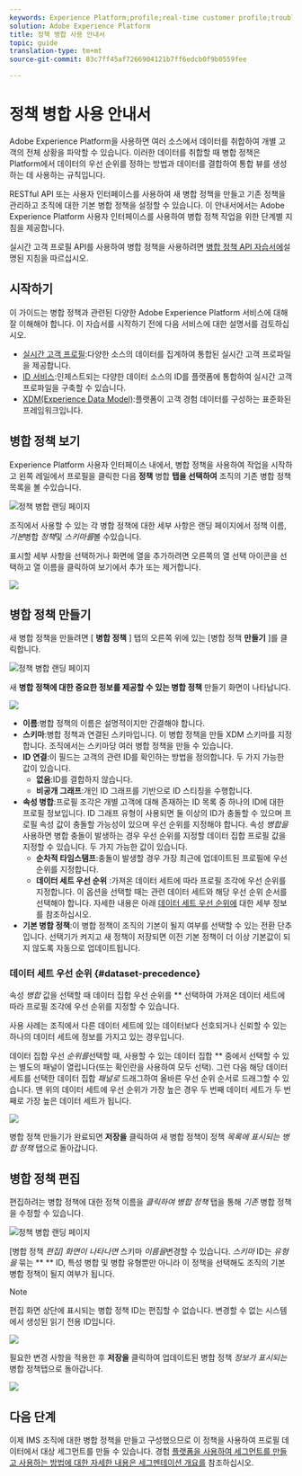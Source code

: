 ```yaml
---
keywords: Experience Platform;profile;real-time customer profile;troubleshooting;API
solution: Adobe Experience Platform
title: 정책 병합 사용 안내서
topic: guide
translation-type: tm+mt
source-git-commit: 83c7ff45af7266904121b7ff6edcb0f9b0559fee

---
```



# 정책 병합 사용 안내서

Adobe Experience Platform을 사용하면 여러 소스에서 데이터를 취합하여 개별 고객의 전체 상황을 파악할 수 있습니다. 이러한 데이터를 취합할 때 병합 정책은 Platform에서 데이터의 우선 순위를 정하는 방법과 데이터를 결합하여 통합 뷰를 생성하는 데 사용하는 규칙입니다.

RESTful API 또는 사용자 인터페이스를 사용하여 새 병합 정책을 만들고 기존 정책을 관리하고 조직에 대한 기본 병합 정책을 설정할 수 있습니다. 이 안내서에서는 Adobe Experience Platform 사용자 인터페이스를 사용하여 병합 정책 작업을 위한 단계별 지침을 제공합니다.

실시간 고객 프로필 API를 사용하여 병합 정책을 사용하려면 [병합 정책 API 자습서에](../api/merge-policies.md)설명된 지침을 따르십시오.

## 시작하기

이 가이드는 병합 정책과 관련된 다양한 Adobe Experience Platform 서비스에 대해 잘 이해해야 합니다. 이 자습서를 시작하기 전에 다음 서비스에 대한 설명서를 검토하십시오.

* [실시간 고객 프로필](../home.md):다양한 소스의 데이터를 집계하여 통합된 실시간 고객 프로파일을 제공합니다.
* [ID 서비스](../../identity-service/home.md):인제스트되는 다양한 데이터 소스의 ID를 플랫폼에 통합하여 실시간 고객 프로파일을 구축할 수 있습니다.
* [XDM(Experience Data Model)](../../xdm/home.md):플랫폼이 고객 경험 데이터를 구성하는 표준화된 프레임워크입니다.

## 병합 정책 보기

Experience Platform 사용자 인터페이스 내에서, 병합 정책을 사용하여 작업을 시작하고 왼쪽 레일에서 프로필을 클릭한 다음 **정책** 병합 **탭을 선택하여** 조직의 기존 병합 정책 목록을 볼 수있습니다.

![정책 병합 랜딩 페이지](../images/merge-policies/landing.png)

조직에서 사용할 수 있는 각 병합 정책에 대한 세부 사항은 랜딩 페이지에서 정책 이름, *기본*&#x200B;병합 *정책*&#x200B;및 *스키마를*&#x200B;볼 수있습니다.

표시할 세부 사항을 선택하거나 화면에 열을 추가하려면 오른쪽의 열 선택 아이콘을 선택하고 열 이름을 클릭하여 보기에서 추가 또는 제거합니다.

![](../images/merge-policies/adjust-view.png)

## 병합 정책 만들기

새 병합 정책을 만들려면 [ **병합 정책** ] 탭의 오른쪽 위에 있는 [병합 정책 **만들기** ]를 클릭합니다.

![정책 병합 랜딩 페이지](../images/merge-policies/create-new.png)

새 **병합 정책에 대한 중요한 정보를 제공할 수 있는 병합 정책** 만들기 화면이 나타납니다.

![](../images/merge-policies/create.png)

* **이름**:병합 정책의 이름은 설명적이지만 간결해야 합니다.
* **스키마**:병합 정책과 연결된 스키마입니다. 이 병합 정책을 만들 XDM 스키마를 지정합니다. 조직에서는 스키마당 여러 병합 정책을 만들 수 있습니다.
* **ID 연결**:이 필드는 고객의 관련 ID를 확인하는 방법을 정의합니다. 두 가지 가능한 값이 있습니다.
   * **없음**:ID를 결합하지 않습니다.
   * **비공개 그래프**:개인 ID 그래프를 기반으로 ID 스티칭을 수행합니다.
* **속성 병합**:프로필 조각은 개별 고객에 대해 존재하는 ID 목록 중 하나의 ID에 대한 프로필 정보입니다. ID 그래프 유형이 사용되면 둘 이상의 ID가 충돌할 수 있으며 프로필 속성 값이 충돌할 가능성이 있으며 우선 순위를 지정해야 합니다. 속성 *병합을* 사용하면 병합 충돌이 발생하는 경우 우선 순위를 지정할 데이터 집합 프로필 값을 지정할 수 있습니다. 두 가지 가능한 값이 있습니다.
   * **순차적 타임스탬프**:충돌이 발생할 경우 가장 최근에 업데이트된 프로필에 우선 순위를 지정합니다.
   * **데이터 세트 우선 순위** :가져온 데이터 세트에 따라 프로필 조각에 우선 순위를 지정합니다. 이 옵션을 선택할 때는 관련 데이터 세트와 해당 우선 순위 순서를 선택해야 합니다. 자세한 내용은 아래 [데이터 세트 우선 순위에](#dataset-precedence) 대한 세부 정보를 참조하십시오.
* **기본 병합 정책**:이 병합 정책이 조직의 기본이 될지 여부를 선택할 수 있는 전환 단추입니다. 선택기가 켜지고 새 정책이 저장되면 이전 기본 정책이 더 이상 기본값이 되지 않도록 자동으로 업데이트됩니다.

### 데이터 세트 우선 순위 {#dataset-precedence}

속성 *병합* 값을 선택할 때 데이터 집합 우선 순위를 ** 선택하여 가져온 데이터 세트에 따라 프로필 조각에 우선 순위를 지정할 수 있습니다.

사용 사례는 조직에서 다른 데이터 세트에 있는 데이터보다 선호되거나 신뢰할 수 있는 하나의 데이터 세트에 정보를 가지고 있는 경우입니다.

데이터 집합 우선 *순위를*&#x200B;선택할 때, 사용할 수 있는 데이터 집합 ** 중에서 선택할 수 있는 별도의 패널이 열립니다(또는 확인란을 사용하여 모두 선택). 그런 다음 해당 데이터 세트를 선택한 데이터 집합 *패널로* 드래그하여 올바른 우선 순위 순서로 드래그할 수 있습니다. 맨 위의 데이터 세트에 우선 순위가 가장 높은 경우 두 번째 데이터 세트가 두 번째로 가장 높은 데이터 세트가 됩니다.

![](../images/merge-policies/dataset-precedence.png)

병합 정책 만들기가 완료되면 **저장을** 클릭하여 새 병합 정책이 정책 *목록에 표시되는 병합 정책* 탭으로 돌아갑니다.

## 병합 정책 편집

편집하려는 병합 정책에 대한 정책 이름을 *클릭하여 병합 정책* 탭을 통해 *기존* 병합 정책을 수정할 수 있습니다.

![정책 병합 랜딩 페이지](../images/merge-policies/select-edit.png)

[병합 정책 *편집] 화면이 나타나면* 스키마 *이름을*&#x200B;변경할 수 있습니다. *스키마* ID는 *유형을* 묶는 ** ** ID, 특성 병합 및 병합 유형뿐만 아니라 이 정책을 선택해도 조직의 기본 병합 정책이 될지 여부가 됩니다.

>[!Note]
>편집 화면 상단에 표시되는 병합 정책 ID는 편집할 수 없습니다. 변경할 수 없는 시스템에서 생성된 읽기 전용 ID입니다.

![](../images/merge-policies/edit-screen.png)

필요한 변경 사항을 적용한 후 **저장을** 클릭하여 업데이트된 병합 정책 *정보가 표시되는* 병합 정책탭으로 돌아갑니다.

![](../images/merge-policies/edited.png)


## 다음 단계

이제 IMS 조직에 대한 병합 정책을 만들고 구성했으므로 이 정책을 사용하여 프로필 데이터에서 대상 세그먼트를 만들 수 있습니다. 경험 [플랫폼을 사용하여 세그먼트를 만들고 사용하는 방법에 대한 자세한 내용은 세그멘테이션 개요를](../../segmentation/home.md) 참조하십시오.